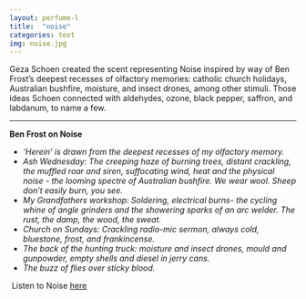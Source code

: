 ```yaml
---
layout: perfume-l
title:  "noise"
categories: text
img: noise.jpg
---
```


Geza Schoen created the scent representing Noise inspired by way of Ben Frost’s deepest recesses of olfactory memories: catholic church holidays, Australian bushfire, moisture, and insect drones, among other stimuli. Those ideas Schoen connected with aldehydes, ozone, black pepper, saffron, and labdanum, to name a few.  

 

- - -

**Ben Frost on Noise**    
  
- *‘Herein’ is drawn from the deepest recesses of my olfactory memory.*   
- *Ash Wednesday: The creeping haze of burning trees, distant crackling, the muffled roar and siren, suffocating wind, heat and the physical noise - the looming spectre of Australian bushfire. We wear wool. Sheep don’t easily burn, you see.*     
- *My Grandfathers workshop: Soldering, electrical burns- the cycling whine of angle grinders and the showering sparks of an arc welder. The rust, the damp, the wood, the sweat.*   
- *Church on Sundays: Crackling radio-mic sermon, always cold, bluestone, frost, and frankincense.*  
- *The back of the hunting truck: moisture and insect drones, mould and gunpowder, empty shells and diesel in jerry cans.* 
- *The buzz of flies over sticky blood.*  

 Listen to Noise [here](h)